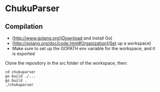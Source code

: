 ChukuParser
===========

Compilation
-----------
- [http://www.golang.org](Download and install Go)
- [http://golang.org/doc/code.html#Organization](Set up a workspace)
- Make sure to set up the GOPATH env variable for the workspace, and it is exported

Clone the repository in the src folder of the workspace, then:

	cd chukuparser
	go build ./...
	go build .
	./chukuparser

